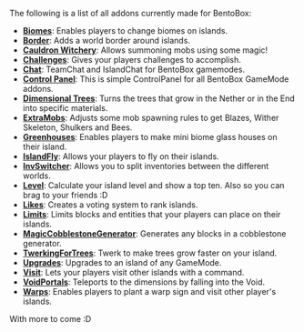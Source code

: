 The following is a list of all addons currently made for BentoBox:
* [**Biomes**](https://github.com/BentoBoxWorld/Biomes/): Enables players to change biomes on islands.
* [**Border**](https://github.com/BentoBoxWorld/Border/): Adds a world border around islands.
* [**Cauldron Witchery**](https://github.com/BentoBoxWorld/CauldronWitchery/): Allows summoning mobs using some magic! 
* [**Challenges**](https://github.com/BentoBoxWorld/Challenges/): Gives your players challenges to accomplish.
* [**Chat**](https://github.com/BentoBoxWorld/Chat/): TeamChat and IslandChat for BentoBox gamemodes.
* [**Control Panel**](https://github.com/BentoBoxWorld/ControlPanel/): This is simple ControlPanel for all BentoBox GameMode addons.
* [**Dimensional Trees**](https://github.com/BentoBoxWorld/DimensionalTrees/): Turns the trees that grow in the Nether or in the End into specific materials.
* [**ExtraMobs**](https://github.com/BentoBoxWorld/ExtraMobs/): Adjusts some mob spawning rules to get Blazes, Wither Skeleton, Shulkers and Bees.
* [**Greenhouses**](https://github.com/BentoBoxWorld/Greenhouses/): Enables players to make mini biome glass houses on their island.
* [**IslandFly**](https://github.com/BentoBoxWorld/IslandFly/): Allows your players to fly on their islands.
* [**InvSwitcher**](https://github.com/BentoBoxWorld/InvSwitcher/): Allows you to split inventories between the different worlds.
* [**Level**](https://github.com/BentoBoxWorld/Level/): Calculate your island level and show a top ten. Also so you can brag to your friends :D
* [**Likes**](https://github.com/BentoBoxWorld/Likes/): Creates a voting system to rank islands.
* [**Limits**](https://github.com/BentoBoxWorld/Limits/): Limits blocks and entities that your players can place on their islands.
* [**MagicCobblestoneGenerator**](https://github.com/BentoBoxWorld/MagicCobblestoneGenerator/): Generates any blocks in a cobblestone generator.
* [**TwerkingForTrees**](https://github.com/BentoBoxWorld/TwerkingForTrees/): Twerk to make trees grow faster on your island.
* [**Upgrades**](https://github.com/BentoBoxWorld/Upgrades/): Upgrades to an island of any GameMode.
* [**Visit**](https://github.com/BentoBoxWorld/Visit/): Lets your players visit other islands with a command.
* [**VoidPortals**](https://github.com/BentoBoxWorld/VoidPortals/): Teleports to the dimensions by falling into the Void.
* [**Warps**](https://github.com/BentoBoxWorld/Warps/): Enables players to plant a warp sign and visit other player's islands.

With more to come :D
